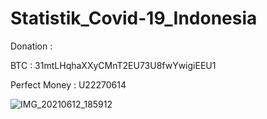 # Statistik_Covid-19_Indonesia

Donation :

BTC : 31mtLHqhaXXyCMnT2EU73U8fwYwigiEEU1

Perfect Money : U22270614

![IMG_20210612_185912](https://user-images.githubusercontent.com/59664965/121775219-7c002900-cbb0-11eb-815d-665f951eee29.jpg)
